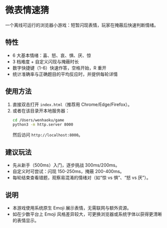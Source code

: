 # 微表情速猜

一个离线可运行的浏览器小游戏：短暂闪现表情，玩家在掩蔽后快速判断情绪。

## 特性
- 6 大基本情绪：喜、怒、哀、惧、厌、惊
- 3 档难度 + 自定义闪现与掩蔽时长
- 数字快捷键（1-6）快速作答，空格开始，R 重开
- 统计准确率与正确题目的平均反应时，并提供每轮详情

## 使用方法
1. 直接双击打开 `index.html`（推荐用 Chrome/Edge/Firefox）。
2. 或者在该目录开本地服务器：
   ```bash
   cd /Users/wenhaoku/game
   python3 -m http.server 8000
   ```
   然后访问 `http://localhost:8000`。

## 建议玩法
- 先从新手（500ms）入门，逐步挑战 300ms/200ms。
- 自定义时可尝试：闪现 150-250ms，掩蔽 200-400ms。
- 每轮结束查看错题，观察易混淆的情绪对（如“惊 vs 惧”、“怒 vs 厌”）。

## 说明
- 本游戏使用系统原生 Emoji 展示表情，无需联网与额外资源。
- 如在少数平台上 Emoji 风格差异较大，可更换浏览器或系统字体以获得更清晰的表情显示。
